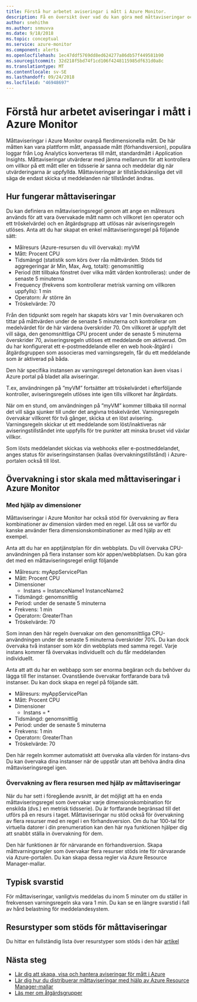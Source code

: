 ```yaml
---
title: Förstå hur arbetet aviseringar i mått i Azure Monitor.
description: Få en översikt över vad du kan göra med måttaviseringar och hur de fungerar i Azure Monitor.
author: snehithm
ms.author: snmuvva
ms.date: 9/18/2018
ms.topic: conceptual
ms.service: azure-monitor
ms.component: alerts
ms.openlocfilehash: 1ec47ddf5769dd8ed624277a86db57f449581b90
ms.sourcegitcommit: 32d218f5bd74f1cd106f4248115985df631d0a8c
ms.translationtype: MT
ms.contentlocale: sv-SE
ms.lasthandoff: 09/24/2018
ms.locfileid: "46948697"
---
```

# <a name="understand-how-metric-alerts-work-in-azure-monitor"></a>Förstå hur arbetet aviseringar i mått i Azure Monitor

Måttaviseringar i Azure Monitor ovanpå flerdimensionella mått. De här måtten kan vara plattform mått, anpassade mått (förhandsversion), populära loggar från Log Analytics konverteras till mått, standardmått i Application Insights. Måttaviseringar utvärderar med jämna mellanrum för att kontrollera om villkor på ett mått eller en tidsserie är sanna och meddelar dig när utvärderingarna är uppfyllda. Måttaviseringar är tillståndskänsliga det vill säga de endast skicka ut meddelanden när tillståndet ändras.

## <a name="how-do-metric-alerts-work"></a>Hur fungerar måttaviseringar

Du kan definiera en måttaviseringsregel genom att ange en målresurs används för att vara övervakade mått namn och villkoret (en operator och ett tröskelvärde) och en åtgärdsgrupp att utlösas när aviseringsregeln utlöses.
Anta att du har skapat en enkel måttaviseringsregel på följande sätt:

- Målresurs (Azure-resursen du vill övervaka): myVM
- Mått: Procent CPU
- Tidsmängd (statistik som körs över råa måttvärden. Stöds tid aggregeringar är Min, Max, Avg, totalt): genomsnittlig
- Period (titt tillbaka fönstret över vilka mått värden kontrolleras): under de senaste 5 minuterna
- Frequency (frekvens som kontrollerar metrisk varning om villkoren uppfylls): 1 min
- Operatorn: Är större än
- Tröskelvärde: 70

Från den tidpunkt som regeln har skapats körs var 1 min övervakaren och tittar på måttvärden under de senaste 5 minuterna och kontrollerar om medelvärdet för de här värdena överskrider 70. Om villkoret är uppfyllt det vill säga, den genomsnittliga CPU procent under de senaste 5 minuterna överskrider 70, aviseringsregeln utlöses ett meddelande om aktiverad. Om du har konfigurerat ett e-postmeddelande eller en web hook-åtgärd i åtgärdsgruppen som associeras med varningsregeln, får du ett meddelande som är aktiverad på båda.

Den här specifika instansen av varningsregel detonation kan även visas i Azure portal på bladet alla aviseringar.

T.ex, användningen på ”myVM” fortsätter att tröskelvärdet i efterföljande kontroller, aviseringsregeln utlöses inte igen tills villkoret har åtgärdats.

När om en stund, om användningen på ”myVM” kommer tillbaka till normal det vill säga sjunker till under det angivna tröskelvärdet. Varningsregeln övervakar villkoret för två gånger, skicka ut en löst avisering. Varningsregeln skickar ut ett meddelande som löst/inaktiveras när aviseringstillståndet inte uppfylls för tre punkter att minska bruset vid växlar villkor.

Som lösts meddelandet skickas via webhooks eller e-postmeddelandet, anges status för aviseringsinstansen (kallas övervakningstillstånd) i Azure-portalen också till löst.

## <a name="monitoring-at-scale-using-metric-alerts-in-azure-monitor"></a>Övervakning i stor skala med måttaviseringar i Azure Monitor

### <a name="using-dimensions"></a>Med hjälp av dimensioner

Måttaviseringar i Azure Monitor har också stöd för övervakning av flera kombinationer av dimension värden med en regel. Låt oss se varför du kanske använder flera dimensionskombinationer av med hjälp av ett exempel.

Anta att du har en apptjänstplan för din webbplats. Du vill övervaka CPU-användningen på flera instanser som kör appen/webbplatsen. Du kan göra det med en måttaviseringsregel enligt följande

- Målresurs: myAppServicePlan
- Mått: Procent CPU
- Dimensioner
  - Instans = InstanceName1 InstanceName2
- Tidsmängd: genomsnittlig
- Period: under de senaste 5 minuterna
- Frekvens: 1 min
- Operatorn: GreaterThan
- Tröskelvärde: 70

Som innan den här regeln övervakar om den genomsnittliga CPU-användningen under de senaste 5 minuterna överskrider 70%. Du kan dock övervaka två instanser som kör din webbplats med samma regel. Varje instans kommer få övervakas individuellt och du får meddelanden individuellt.

Anta att att du har en webbapp som ser enorma begäran och du behöver du lägga till fler instanser. Ovanstående övervakar fortfarande bara två instanser. Du kan dock skapa en regel på följande sätt.

- Målresurs: myAppServicePlan
- Mått: Procent CPU
- Dimensioner
  - Instans = *
- Tidsmängd: genomsnittlig
- Period: under de senaste 5 minuterna
- Frekvens: 1 min
- Operatorn: GreaterThan
- Tröskelvärde: 70

Den här regeln kommer automatiskt att övervaka alla värden för instans-dvs Du kan övervaka dina instanser när de uppstår utan att behöva ändra dina måttaviseringsregel igen.

### <a name="monitoring-multiple-resource-using-metric-alerts"></a>Övervakning av flera resursen med hjälp av måttaviseringar

När du har sett i föregående avsnitt, är det möjligt att ha en enda måttaviseringsregel som övervakar varje dimensionskombination för enskilda (dvs.) en metrisk tidsserie). Du är fortfarande begränsad till det utförs på en resurs i taget. Måttaviseringar nu stöd också för övervakning av flera resurser med en regel i en förhandsversion. Om du har 100-tal för virtuella datorer i din prenumeration kan den här nya funktionen hjälper dig att snabbt ställa in övervakning för dem. 

Den här funktionen är för närvarande en förhandsversion. Skapa måttvarningsregler som övervakar flera resurser stöds inte för närvarande via Azure-portalen. Du kan skapa dessa regler via Azure Resource Manager-mallar.

## <a name="typical-latency"></a>Typisk svarstid

För måttaviseringar, vanligtvis meddelas du inom 5 minuter om du ställer in frekvensen varningsregeln ska vara 1 min. Du kan se en längre svarstid i fall av hård belastning för meddelandesystem.

## <a name="supported-resource-types-for-metric-alerts"></a>Resurstyper som stöds för måttaviseringar

Du hittar en fullständig lista över resurstyper som stöds i den här [artikel](monitoring-near-real-time-metric-alerts.md#metrics-and-dimensions-supported)

## <a name="next-steps"></a>Nästa steg

- [Lär dig att skapa, visa och hantera aviseringar för mått i Azure](alert-metric.md)
- [Lär dig hur du distribuerar måttaviseringar med hjälp av Azure Resource Manager-mallar](monitoring-create-metric-alerts-with-templates.md)
- [Läs mer om åtgärdsgrupper](monitoring-action-groups.md)
